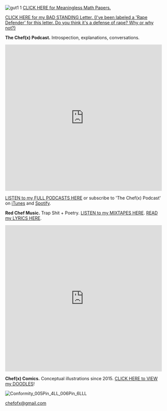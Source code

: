 ![gut1 1](https://user-images.githubusercontent.com/25256570/50060037-60cd1380-0143-11e9-8900-f682b8071d5e.png)
[](https://drive.google.com/open?id=1rsG8FJndwGp2N7rGXBk1TpqgTqXBEsU5) [CLICK HERE for Meaningless Math Papers.](https://drive.google.com/open?id=1eIErGm1g7K4sz4WCqiIOiKoobbV-yN7-) 

[CLICK HERE for my BAD STANDING Letter. (I've been labeled a 'Rape Defender' for this letter. Do you think it's a defense of rape? Why or why not?)](https://drive.google.com/open?id=1wngiy6Vu8bhzdtx_NOy8waNmHaxiJQAN)

**The Chef(x) Podcast.** Introspection, explanations, conversations.

<iframe width="100%" height="470" src="https://www.youtube.com/embed/K3UeCKaI3dk" frameborder="0" allow="accelerometer; autoplay; encrypted-media; gyroscope; picture-in-picture" allowfullscreen></iframe>

[LISTEN to my FULL PODCASTS HERE](https://www.youtube.com/playlist?list=PLpf-EegYnknQoeSkuJC-Tj7xEVUT-hO1a) or subscribe to 'The Chef(x) Podcast' on [iTunes](https://itunes.apple.com/us/podcast/the-chef-x-podcast/id1304107115?mt=2) and [Spotify](https://open.spotify.com/show/2621Jbw5efMNSr9MeSAR7M).

**Red Chef Music.** Trap Shit + Poetry. [LISTEN to my MIXTAPES HERE](https://soundcloud.com/redchef/albums). [READ my LYRICS HERE](https://drive.google.com/open?id=1YJFqU4T3h9VbFE0tUbFX0o1KQvKV_XUc).

<iframe width="100%" height="470" src="https://www.youtube.com/embed/G5UGMCzJHnw" frameborder="0" allow="accelerometer; autoplay; encrypted-media; gyroscope; picture-in-picture" allowfullscreen></iframe>

**Chef(x) Comics.** Conceptual illustrations since 2015. [CLICK HERE to VIEW my DOODLES](https://www.instagram.com/chefofx/?hl=en)!

![Conformity_005Pin_4LL_006Pin_6LLL](https://user-images.githubusercontent.com/25256570/56638453-185ac080-6623-11e9-8700-b782bb5c51ee.png)

chefofx@gmail.com    
